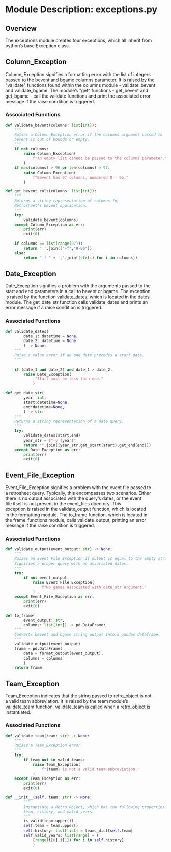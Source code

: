 # Module Description:  exceptions.py<br/>

## Overview
The exceptions module creates four exceptions, which all inherit from<br/>
python’s base Exception class.<br/>

## Column_Exception
Column_Exception signifies a formatting error with the list of integers<br/>
passed to the bevent and bgame columns parameter.  It is raised by the<br/>
"validate" functions found within the columns module - validate_bevent<br/>
and validate_bgame.  The module’s "get" functions - get_bevent and<br/>
get_bgame - call the validate functions and print the associated error<br/>
message if the raise condition is triggered.<br/>

### Associated Functions

```python
def validate_bevent(columns: list[int]):
    """
    Raises a Column_Exception error if the columns argument passed to
    bevent is out of bounds or empty.
    """
    if not columns:
        raise Column_Exception(
            f"An empty list cannot be passed to the columns parameter."
        )
    if max(columns) > 96 or len(columns) > 97:
        raise Column_Exception(
            f"Bevent has 97 columns, numbered 0 - 96."
        )

def get_bevent_cols(columns: list[int]):
    """
    Returns a string representation of columns for 
    Retrosheet's bevent application.
    """
    try:
        validate_bevent(columns)
    except Column_Exception as err:
        print(err)
        exit(0)
        
    if columns == list(range(97)):
        return ' '.join(["-f","0-96"])
    else:
        return "-f " + ','.join([str(i) for i in columns])
```

## Date_Exception
Date_Exception signifies a problem with the arguments passed to the<br/>
start and end parameters in a call to bevent or bgame.  The exception<br/>
is raised by the function validate_dates, which is located in the dates<br/>
module.  The get_date_str function calls validate_dates and prints an<br/>
error message if a raise condition is triggered.<br/>

### Associated Functions

```python
def validate_dates(
        date_1: datetime = None, 
        date_2: datetime = None
        ) -> None:
    """
    Raise a value error if an end date precedes a start date.
    """
    
    if (date_1 and date_2) and date_1 > date_2:
        raise Date_Exception(
            f"Start must be less than end."
            )

def get_date_str(
        year: int,
        start:datetime=None, 
        end:datetime=None,
        ) -> str:
    """
    Returns a string representation of a date query.
    """
    try:
        validate_dates(start,end)
        year_str = f"-y {year}"
        return "".join([year_str,get_start(start),get_end(end)])
    except Date_Exception as err:
        print(err)
        exit(0)
```

## Event_File_Exception
Event_File_Exception signifies a problem with the event file passed to<br/>
a retrosheet query.  Typically, this encompasses two scenarios.  Either<br/>
there is no output associated with the query’s dates, or the event<br/>
file itself is not present in the event_files directory.  This<br/>
exception is raised in the validate_output function, which is located<br/>
in the formatting module.  The to_frame function, which is located in<br/>
the frame_functions module, calls validate_output, printing an error<br/>
message if the raise condition is triggered.<br/>

### Associated Functions

```python
def validate_output(event_output: str) -> None:
    """
    Raises an Event_File_Exception if output is equal to the empty string.
    Signifies a proper query with no associated dates.
    """
    try:
        if not event_output:
            raise Event_File_Exception(
                f"No games associated with date_str argument."
            )
    except Event_File_Exception as err:
        print(err)
        exit(0)

def to_frame(
        event_output: str, 
        columns: list[int]) -> pd.DataFrame:
    """
    Converts bevent and bgame string output into a pandas dataframe.
    """
    validate_output(event_output)
    frame = pd.DataFrame(
        data = format_output(event_output),
        columns = columns
        )
    return frame
```

## Team_Exception
Team_Exception indicates that the string passed to retro_object is not<br/>
a valid team abbreviation.  It is raised by the team module’s<br/>
validate_team function.  validate_team is called when a retro_object is<br/>
instantiated.<br/>

### Associated Functions

```python
def validate_team(team: str) -> None:
    """
    Raises a Team_Exception error.
    """
    try:
        if team not in valid_teams:
            raise Team_Exception(
                f"{team} is not a valid team abbreviation."
            )
    except Team_Exception as err:
        print(err)
        exit(0)

def __init__(self, team: str) -> None:
        """
        Instantiate a Retro_Object, which has the following properties:
        team, history, and valid_years.
        """
        is_valid(team.upper())
        self.team = team.upper()
        self.history: list[list] = teams_dict[self.team]
        self.valid_years: list[range] = (
            [range(i[0],i[1]) for i in self.history]
            )
```